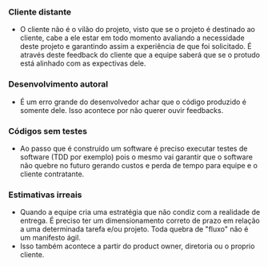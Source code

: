 ### Cliente distante
-  O cliente não é o vilão do projeto, visto que se o projeto é destinado ao cliente, cabe a ele estar em todo momento avaliando a necessidade deste projeto e garantindo assim a experiência de que foi solicitado. É através deste feedback do cliente que a equipe saberá que se o protudo está alinhado com as expectivas dele.


### Desenvolvimento autoral
- É um erro grande do desenvolvedor achar que o código produzido é somente dele. Isso acontece por não querer ouvir feedbacks.

### Códigos sem testes
- Ao passo que é construído um software é preciso executar testes de software (TDD por exemplo) pois o mesmo vai garantir que o software não quebre no futuro gerando custos e perda de tempo para equipe e o cliente contratante.

### Estimativas irreais
- Quando a equipe cria uma estratégia que não condiz com a realidade de entrega. 
É preciso ter um dimensionamento correto de prazo em relação a uma determinada tarefa e/ou projeto.
Toda quebra de "fluxo" não é um manifesto ágil.
- Isso também acontece a partir do product owner, diretoria ou o proprio cliente.